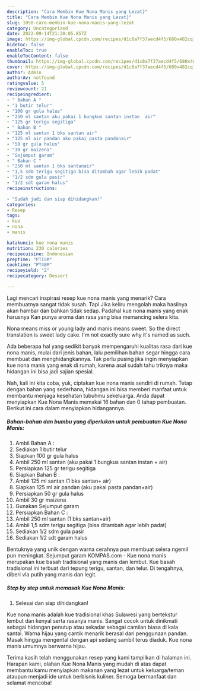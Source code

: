 ```yaml
---
description: "Cara Membin Kue Nona Manis yang Lezat}"
title: "Cara Membin Kue Nona Manis yang Lezat}"
slug: 1058-cara-membin-kue-nona-manis-yang-lezat
category: Uncategorized
date: 2022-09-14T21:30:05.857Z
image: https://img-global.cpcdn.com/recipes/d1c8a7f37aecd4f5/680x482cq70/kue-nona-manis-foto-resep-utama.jpg
hideToc: false
enableToc: true
enableTocContent: false
thumbnail: https://img-global.cpcdn.com/recipes/d1c8a7f37aecd4f5/680x482cq70/kue-nona-manis-foto-resep-utama.jpg
cover: https://img-global.cpcdn.com/recipes/d1c8a7f37aecd4f5/680x482cq70/kue-nona-manis-foto-resep-utama.jpg
author: Admin
authorAv: notfound
ratingvalue: 5
reviewcount: 21
recipeingredient:
- " Bahan A "
- "1 butir telur"
- "100 gr gula halus"
- "250 ml santan aku pakai 1 bungkus santan instan  air"
- "125 gr terigu segitiga"
- " Bahan B "
- "125 ml santan 1 bks santan air"
- "125 ml air pandan aku pakai pasta pandanair"
- "50 gr gula halus"
- "30 gr maizena"
- "Sejumput garam"
- " Bahan C "
- "250 ml santan 1 bks santanair"
- "1,5 sdm terigu segitiga bisa ditambah agar lebih padat"
- "1/2 sdm gula pasir"
- "1/2 sdt garam halus"
recipeinstructions:

- "Sudah jadi dan siap dihidangkan!"
categories:
- Resep
tags:
- kue
- nona
- manis

katakunci: kue nona manis 
nutrition: 230 calories
recipecuisine: Indonesian
preptime: "PT15M"
cooktime: "PT48M"
recipeyield: "2"
recipecategory: Dessert

---
```



Lagi mencari inspirasi resep kue nona manis yang menarik? Cara membuatnya sangat tidak susah. Tapi Jika keliru mengolah maka hasilnya akan hambar dan bahkan tidak sedap. Padahal kue nona manis yang enak harusnya Kan punya aroma dan rasa yang bisa memancing selera kita.


Nona means miss or young lady and manis means sweet. So the direct translation is sweet lady cake. I&#39;m not exactly sure why it&#39;s named as such.

Ada beberapa hal yang sedikit banyak mempengaruhi kualitas rasa dari kue nona manis, mulai dari jenis bahan, lalu pemilihan bahan segar hingga cara membuat dan menghidangkannya. Tak perlu pusing jika ingin menyiapkan kue nona manis yang enak di rumah, karena asal sudah tahu triknya maka hidangan ini bisa jadi sajian spesial.


Nah, kali ini kita coba, yuk, ciptakan kue nona manis sendiri di rumah. Tetap dengan bahan yang sederhana, hidangan ini bisa memberi manfaat untuk membantu menjaga kesehatan tubuhmu sekeluarga. Anda dapat menyiapkan Kue Nona Manis memakai 16 bahan dan 0 tahap pembuatan. Berikut ini cara dalam menyiapkan hidangannya.

<!--inarticleads1-->

##### Bahan-bahan dan bumbu yang diperlukan untuk pembuatan Kue Nona Manis:

1. Ambil  Bahan A :
1. Sediakan 1 butir telur
1. Siapkan 100 gr gula halus
1. Ambil 250 ml santan (aku pakai 1 bungkus santan instan + air)
1. Persiapkan 125 gr terigu segitiga
1. Siapkan  Bahan B :
1. Ambil 125 ml santan (1 bks santan+ air)
1. Siapkan 125 ml air pandan (aku pakai pasta pandan+air)
1. Persiapkan 50 gr gula halus
1. Ambil 30 gr maizena
1. Gunakan Sejumput garam
1. Persiapkan  Bahan C :
1. Ambil 250 ml santan (1 bks santan+air)
1. Ambil 1,5 sdm terigu segitiga (bisa ditambah agar lebih padat)
1. Sediakan 1/2 sdm gula pasir
1. Sediakan 1/2 sdt garam halus


Bentuknya yang unik dengan warna cerahnya pun membuat selera ngemil pun meningkat. Sejumput garam KOMPAS.com - Kue nona manis merupakan kue basah tradisional yang manis dan lembut. Kue basah tradisional ini terbuat dari tepung terigu, santan, dan telur. Di tengahnya, diberi vla putih yang manis dan legit. 

<!--inarticleads2-->

##### Step by step untuk memasak Kue Nona Manis:


1. Selesai dan siap dihidangkan!

Kue nona manis adalah kue tradisional khas Sulawesi yang bertekstur lembut dan kenyal serta rasanya manis. Sangat cocok untuk dinikmati sebagai hidangan penutup atau sekadar sebagai camilan biasa di kala santai. Warna hijau yang cantik menarik berasal dari penggunaan pandan. Masak hingga mengental dengan api sedang sambil terus diaduk. Kue nona manis umumnya berwarna hijau. 

Terima kasih telah menggunakan resep yang kami tampilkan di halaman ini. Harapan kami, olahan Kue Nona Manis yang mudah di atas dapat membantu kamu menyiapkan makanan yang lezat untuk keluarga/teman ataupun menjadi ide untuk berbisnis kuliner. Semoga bermanfaat dan selamat mencoba!
